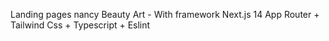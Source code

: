 Landing pages nancy Beauty Art - With framework Next.js 14 App Router + Tailwind Css + Typescript + Eslint
